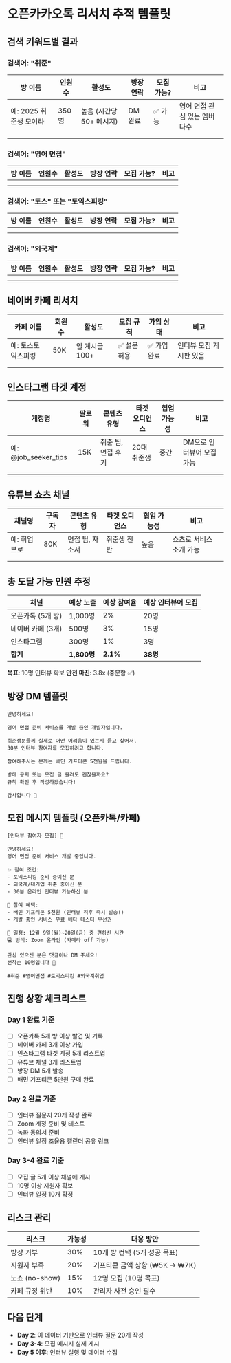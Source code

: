 # 오픈카카오톡 리서치 추적 템플릿

## 검색 키워드별 결과

### 검색어: "취준"
| 방 이름 | 인원수 | 활성도 | 방장 연락 | 모집 가능? | 비고 |
|---------|--------|--------|-----------|-----------|------|
| 예: 2025 취준생 모여라 | 350명 | 높음 (시간당 50+ 메시지) | DM 완료 | ✅ 가능 | 영어 면접 관심 있는 멤버 다수 |
|  |  |  |  |  |  |
|  |  |  |  |  |  |

### 검색어: "영어 면접"
| 방 이름 | 인원수 | 활성도 | 방장 연락 | 모집 가능? | 비고 |
|---------|--------|--------|-----------|-----------|------|
|  |  |  |  |  |  |
|  |  |  |  |  |  |

### 검색어: "토스" 또는 "토익스피킹"
| 방 이름 | 인원수 | 활성도 | 방장 연락 | 모집 가능? | 비고 |
|---------|--------|--------|-----------|-----------|------|
|  |  |  |  |  |  |
|  |  |  |  |  |  |

### 검색어: "외국계"
| 방 이름 | 인원수 | 활성도 | 방장 연락 | 모집 가능? | 비고 |
|---------|--------|--------|-----------|-----------|------|
|  |  |  |  |  |  |
|  |  |  |  |  |  |

## 네이버 카페 리서치

| 카페 이름 | 회원수 | 활성도 | 모집 규칙 | 가입 상태 | 비고 |
|-----------|--------|--------|-----------|-----------|------|
| 예: 토스토익스피킹 | 50K | 일 게시글 100+ | ✅ 설문 허용 | ✅ 가입 완료 | 인터뷰 모집 게시판 있음 |
|  |  |  |  |  |  |
|  |  |  |  |  |  |

## 인스타그램 타겟 계정

| 계정명 | 팔로워 | 콘텐츠 유형 | 타겟 오디언스 | 협업 가능성 | 비고 |
|--------|--------|------------|--------------|------------|------|
| 예: @job_seeker_tips | 15K | 취준 팁, 면접 후기 | 20대 취준생 | 중간 | DM으로 인터뷰어 모집 가능 |
|  |  |  |  |  |  |
|  |  |  |  |  |  |

## 유튜브 쇼츠 채널

| 채널명 | 구독자 | 콘텐츠 유형 | 타겟 오디언스 | 협업 가능성 | 비고 |
|--------|--------|------------|--------------|------------|------|
| 예: 취업브로 | 80K | 면접 팁, 자소서 | 취준생 전반 | 높음 | 쇼츠로 서비스 소개 가능 |
|  |  |  |  |  |  |
|  |  |  |  |  |  |

## 총 도달 가능 인원 추정

| 채널 | 예상 노출 | 예상 참여율 | 예상 인터뷰어 모집 |
|------|-----------|------------|-------------------|
| 오픈카톡 (5개 방) | 1,000명 | 2% | 20명 |
| 네이버 카페 (3개) | 500명 | 3% | 15명 |
| 인스타그램 | 300명 | 1% | 3명 |
| **합계** | **1,800명** | **2.1%** | **38명** |

**목표**: 10명 인터뷰 확보
**안전 마진**: 3.8x (충분함 ✅)

## 방장 DM 템플릿

```
안녕하세요!

영어 면접 준비 서비스를 개발 중인 개발자입니다.

취준생분들께 실제로 어떤 어려움이 있는지 듣고 싶어서,
30분 인터뷰 참여자를 모집하려고 합니다.

참여해주시는 분께는 배민 기프티콘 5천원을 드립니다.

방에 공지 또는 모집 글 올려도 괜찮을까요?
규칙 확인 후 작성하겠습니다!

감사합니다 🙏
```

## 모집 메시지 템플릿 (오픈카톡/카페)

```
[인터뷰 참여자 모집] 🎤

안녕하세요!
영어 면접 준비 서비스 개발 중입니다.

✨ 참여 조건:
- 토익스피킹 준비 중이신 분
- 외국계/대기업 취준 중이신 분
- 30분 온라인 인터뷰 가능하신 분

🎁 참여 혜택:
- 배민 기프티콘 5천원 (인터뷰 직후 즉시 발송!)
- 개발 중인 서비스 무료 베타 테스터 우선권

📅 일정: 12월 9일(월)~20일(금) 중 편하신 시간
💻 방식: Zoom 온라인 (카메라 off 가능)

관심 있으신 분은 댓글이나 DM 주세요!
선착순 10명입니다 🙏

#취준 #영어면접 #토익스피킹 #외국계취업
```

## 진행 상황 체크리스트

### Day 1 완료 기준
- [ ] 오픈카톡 5개 방 이상 발견 및 기록
- [ ] 네이버 카페 3개 이상 가입
- [ ] 인스타그램 타겟 계정 5개 리스트업
- [ ] 유튜브 채널 3개 리스트업
- [ ] 방장 DM 5개 발송
- [ ] 배민 기프티콘 5만원 구매 완료

### Day 2 완료 기준
- [ ] 인터뷰 질문지 20개 작성 완료
- [ ] Zoom 계정 준비 및 테스트
- [ ] 녹화 동의서 준비
- [ ] 인터뷰 일정 조율용 캘린더 공유 링크

### Day 3-4 완료 기준
- [ ] 모집 글 5개 이상 채널에 게시
- [ ] 10명 이상 지원자 확보
- [ ] 인터뷰 일정 10개 확정

## 리스크 관리

| 리스크 | 가능성 | 대응 방안 |
|--------|--------|-----------|
| 방장 거부 | 30% | 10개 방 컨택 (5개 성공 목표) |
| 지원자 부족 | 20% | 기프티콘 금액 상향 (₩5K → ₩7K) |
| 노쇼 (no-show) | 15% | 12명 모집 (10명 목표) |
| 카페 규정 위반 | 10% | 관리자 사전 승인 필수 |

## 다음 단계

- **Day 2**: 이 데이터 기반으로 인터뷰 질문 20개 작성
- **Day 3-4**: 모집 메시지 실제 게시
- **Day 5 이후**: 인터뷰 실행 및 데이터 수집
